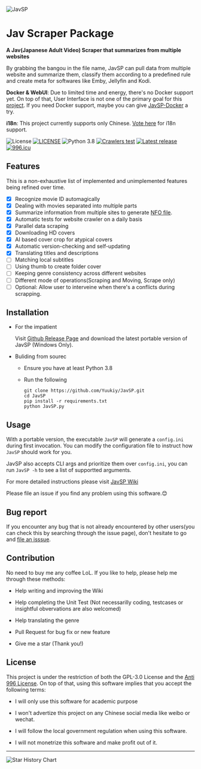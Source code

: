 ![JavSP](https://github.com/Yuukiy/JavSP/blob/master/image/javsp_logo.png?raw=true)

# Jav Scraper Package

**A Jav(Japanese Adult Video) Scraper that summarizes from multiple websites**

By grabbing the	bangou in the file name, JavSP can pull data from multiple website and summarize them, classify them according to a predefined rule and create meta for softwares like Emby, Jellyfin and Kodi.

**Docker & WebUI**: Due to limited time and energy, there's no Docker support yet. On top of that, User Interface is not one of the primary goal for this [project](https://github.com/Yuukiy/JavSP/issues/148). If you need Docker support, maybe you can give [JavSP-Docker](https://github.com/tetato/JavSP-Docker) a try.

**i18n**: This project currently supports only Chinese. [Vote here](https://github.com/Yuukiy/JavSP/discussions/157) for i18n support.

![License](https://img.shields.io/github/license/Yuukiy/JavSP)
[![LICENSE](https://img.shields.io/badge/license-Anti%20996-blue.svg)](https://github.com/996icu/996.ICU/blob/master/LICENSE)
![Python 3.8](https://img.shields.io/badge/python-3.8-green.svg)
[![Crawlers test](https://img.shields.io/github/actions/workflow/status/Yuukiy/JavSP/test-web-funcs.yml?label=crawlers%20test)](https://github.com/Yuukiy/JavSP/actions/workflows/test-web-funcs.yml)
[![Latest release](https://img.shields.io/github/v/release/Yuukiy/JavSP)](https://github.com/Yuukiy/JavSP/releases/latest)
[![996.icu](https://img.shields.io/badge/link-996.icu-red.svg)](https://996.icu)

## Features

This is a non-exhaustive list of implemented and unimplemented features being refined over time.

- [x] Recognize movie ID automagically
- [x] Dealing with movies separated into multiple parts
- [x] Summarize information from multiple sites to generate [NFO file](https://jellyfin.org/docs/general/server/metadata/nfo/).
- [x] Automatic tests for website crawler on a daily basis
- [x] Parallel data scraping
- [x] Downloading HD covers
- [x] AI based cover crop for atypical covers
- [x] Automatic version-checking and self-updating
- [x] Translating titles and descriptions
- [ ] Matching local subtitles
- [ ] Using thumb to create folder cover
- [ ] Keeping genre consistency across different websites
- [ ] Different mode of operations(Scraping and Moving, Scrape only)
- [ ] Optional: Allow user to interveine when there's a conflicts during scrapping.

## Installation

- For the impatient

	Visit [Github Release Page](https://github.com/Yuukiy/JavSP/releases/latest) and download the latest portable version of JavSP (Windows Only).

- Buliding from sourec
  - Ensure you have at least Python 3.8
  - Run the following

	```
	git clone https://github.com/Yuukiy/JavSP.git
	cd JavSP
	pip install -r requirements.txt
	python JavSP.py
	```

## Usage

With a portable version, the executable `JavSP` will generate a ```config.ini``` during first invocation. You can modify the configuration file to instruct how `JavSP` should work for you.

JavSP also accepts CLI args and prioritize them over `config.ini`, you can run `JavSP -h` to see a list of supportted arguments. 

For more detailed instructions please visit [JavSP Wiki](https://github.com/Yuukiy/JavSP/wiki)

Please file an issue if you find any problem using this software.😊 

## Bug report

If you encounter any bug that is not already encountered by other users(you can check this by searching through the issue page), don't hesitate to go and [file an isssue](https://github.com/Yuukiy/JavSP/issues).


## Contribution

No need to buy me any coffee LoL. If you like to help, please help me through these methods:

- Help writing and improving the Wiki

- Help completing the Unit Test (Not necessarilly coding, testcases or insightful obvervations are also welcomed)

- Help translating the genre

- Pull Request for bug fix or new feature

- Give me a star (Thank you!)


## License

This project is under the restriction of both the GPL-3.0 License and the [Anti 996 License](https://github.com/996icu/996.ICU/blob/master/LICENSE_CN). On top of that, using this software implies that you accept the following terms: 
- I will only use this software for academic purpose

- I won't advertize this project on any Chinese social media like weibo or wechat.

- I will follow the local government regulation when using this software.

- I will not monetrize this software and make profit out of it.

---

![Star History Chart](https://api.star-history.com/svg?repos=Yuukiy/JavSP&type=Date)
